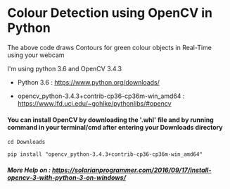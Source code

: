 # Colour Detection using OpenCV in Python

The above code draws Contours for green colour objects in Real-Time using your webcam

I'm using python 3.6 and OpenCV 3.4.3

* Python 3.6  :
https://www.python.org/downloads/

* opencv_python-3.4.3+contrib-cp36-cp36m-win_amd64  :
https://www.lfd.uci.edu/~gohlke/pythonlibs/#opencv

#### You can install OpenCV by downloading the '.whl' file and by running command in your terminal/cmd after entering your Downloads directory
```
cd Downloads
```
```
pip install "opencv_python-3.4.3+contrib-cp36-cp36m-win_amd64" 
```



##### More Help on  : https://solarianprogrammer.com/2016/09/17/install-opencv-3-with-python-3-on-windows/
